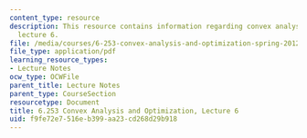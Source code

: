 ```yaml
---
content_type: resource
description: This resource contains information regarding convex analysis and optimization,
  lecture 6.
file: /media/courses/6-253-convex-analysis-and-optimization-spring-2012/f9fe72e7516eb399aa23cd268d29b918_MIT6_253S12_lec06.pdf
file_type: application/pdf
learning_resource_types:
- Lecture Notes
ocw_type: OCWFile
parent_title: Lecture Notes
parent_type: CourseSection
resourcetype: Document
title: 6.253 Convex Analysis and Optimization, Lecture 6
uid: f9fe72e7-516e-b399-aa23-cd268d29b918
---
```


